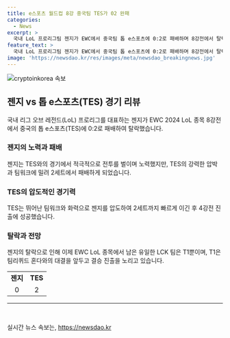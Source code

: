 ```yaml
---
title: e스포츠 월드컵 8강 중국팀 TES가 02 완패
categories:
  - News
excerpt: >
  국내 LoL 프로리그팀 젠지가 EWC에서 중국팀 톱 e스포츠에 0:2로 패배하며 8강전에서 탈락했다. 경기 중 젠지는 상대의 강력한 압박에 대응하려고 했지만, TES의 팀워크와 화력에 힘들어하며 패배를 경험했다. 이에 T1이 유일하게 대진표에 남았는데, 이 팀은 4강전에서 북미의 팀리퀴드 혼다와 대결할 예정이다.
feature_text: >
  국내 LoL 프로리그팀 젠지가 EWC에서 중국팀 톱 e스포츠에 0:2로 패배하며 8강전에서 탈락했다. 경기 중 젠지는 상대의 강력한 압박에 대응하려고 했지만, TES의 팀워크와 화력에 힘들어하며 패배를 경험했다. 이에 T1이 유일하게 대진표에 남았는데, 이 팀은 4강전에서 북미의 팀리퀴드 혼다와 대결할 예정이다.
image: 'https://newsdao.kr/res/images/meta/newsdao_breakingnews.jpg'
---
```


<p><img src="https://newsdao.kr/res/images/meta/newsdao_breakingnews.jpg" alt="cryptoinkorea 속보" /></p>

<h2 data-ke-size="size26">젠지 vs 톱 e스포츠(TES) 경기 리뷰</h2>

<p data-ke-size="size16">국내 리그 오브 레전드(LoL) 프로리그를 대표하는 젠지가 EWC 2024 LoL 종목 8강전에서 중국의 톱 e스포츠(TES)에 0:2로 패배하여 탈락했습니다.</p>

<h3>젠지의 노력과 패배</h3>

<p data-ke-size="size16">젠지는 TES와의 경기에서 적극적으로 전투를 벌이며 노력했지만, TES의 강력한 압박과 팀워크에 밀려 2세트에서 패배하게 되었습니다.</p>

<h3>TES의 압도적인 경기력</h3>

<p data-ke-size="size16">TES는 뛰어난 팀워크와 화력으로 젠지를 압도하여 2세트까지 빠르게 이긴 후 4강전 진출에 성공했습니다.</p>

<h3>탈락과 전망</h3>

<p data-ke-size="size16">젠지의 탈락으로 인해 이제 EWC LoL 종목에서 남은 유일한 LCK 팀은 T1뿐이며, T1은 팀리퀴드 혼다와의 대결을 앞두고 결승 진출을 노리고 있습니다.</p>

<table>
    <tr>
        <td style="text-align: center; height: 17px;"><b>젠지</b></td>
        <td style="text-align: center; height: 17px;"><b>TES</b></td>
    </tr>
    <tr>
        <td style="text-align: center; height: 17px;">0</td>
        <td style="text-align: center; height: 17px;">2</td>
    </tr>
</table>

<hr>

<p data-ke-size="size16">&nbsp;</p>
실시간 뉴스 속보는, <a href="https://newsdao.kr" rel="dofollow">https://newsdao.kr</a>


